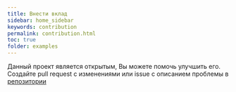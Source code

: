 ```yaml
---
title: Внести вклад
sidebar: home_sidebar
keywords: contribution
permalink: contribution.html
toc: true
folder: examples
---
```


Данный проект является открытым, Вы можете помочь улучшить его. Создайте pull request с изменениями или issue 
c описанием проблемы в [репозитории](https://github.com/btsdigital/form-builder)
